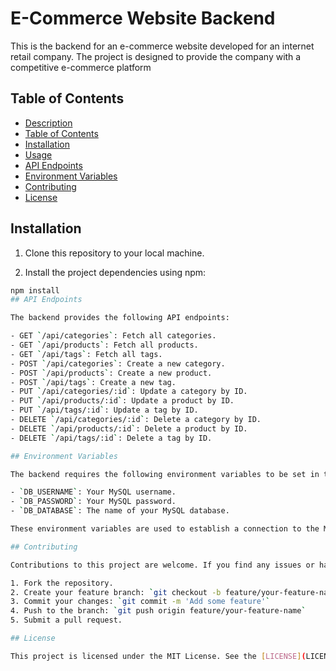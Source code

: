 # E-Commerce Website Backend

This is the backend for an e-commerce website developed for an internet retail company. The project is designed to provide the company with a competitive e-commerce platform 
## Table of Contents

- [Description](#e-commerce-website-backend)
- [Table of Contents](#table-of-contents)
- [Installation](#installation)
- [Usage](#usage)
- [API Endpoints](#api-endpoints)
- [Environment Variables](#environment-variables)
- [Contributing](#contributing)
- [License](#license)

## Installation

1. Clone this repository to your local machine.

2. Install the project dependencies using npm:

```bash
npm install
## API Endpoints

The backend provides the following API endpoints:

- GET `/api/categories`: Fetch all categories.
- GET `/api/products`: Fetch all products.
- GET `/api/tags`: Fetch all tags.
- POST `/api/categories`: Create a new category.
- POST `/api/products`: Create a new product.
- POST `/api/tags`: Create a new tag.
- PUT `/api/categories/:id`: Update a category by ID.
- PUT `/api/products/:id`: Update a product by ID.
- PUT `/api/tags/:id`: Update a tag by ID.
- DELETE `/api/categories/:id`: Delete a category by ID.
- DELETE `/api/products/:id`: Delete a product by ID.
- DELETE `/api/tags/:id`: Delete a tag by ID.

## Environment Variables

The backend requires the following environment variables to be set in the `.env` file:

- `DB_USERNAME`: Your MySQL username.
- `DB_PASSWORD`: Your MySQL password.
- `DB_DATABASE`: The name of your MySQL database.

These environment variables are used to establish a connection to the MySQL database using Sequelize.

## Contributing

Contributions to this project are welcome. If you find any issues or have suggestions for improvements, please open an issue or create a pull request.

1. Fork the repository.
2. Create your feature branch: `git checkout -b feature/your-feature-name`
3. Commit your changes: `git commit -m 'Add some feature'`
4. Push to the branch: `git push origin feature/your-feature-name`
5. Submit a pull request.

## License

This project is licensed under the MIT License. See the [LICENSE](LICENSE) file for details.
